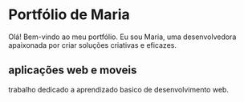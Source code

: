 # Portfólio de Maria

Olá! Bem-vindo ao meu portfólio. Eu sou Maria, uma desenvolvedora apaixonada por criar soluções criativas e eficazes.

##  aplicações web e moveis
trabalho dedicado a aprendizado basico de desenvolvimento web.






